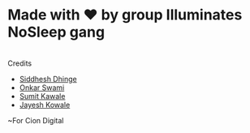 # Made with ❤️ by group **Illuminates NoSleep gang**
<br>
Credits

*   [Siddhesh Dhinge](https://github.com/SiddheshDhinge)
*   [Onkar Swami](https://github.com/omiswami99)
*   [Sumit Kawale](https://github.com/sumitkawale)
*   [Jayesh Kowale](https://github.com/jayeshkowale)

 ~For Cion Digital
